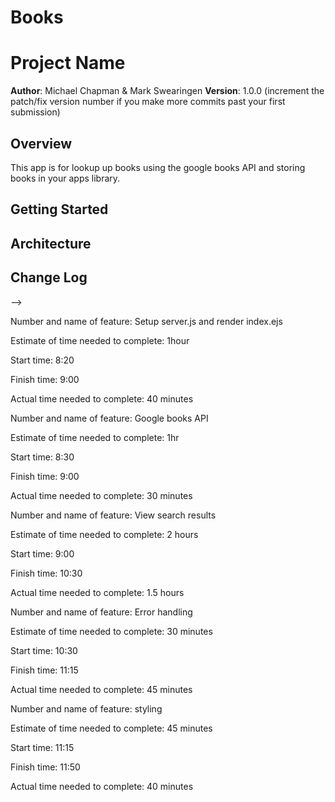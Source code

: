 # Books
# Project Name

**Author**: Michael Chapman & Mark Swearingen
**Version**: 1.0.0 (increment the patch/fix version number if you make more commits past your first submission)

## Overview
This app is for lookup up books using the google books API and storing books in your apps library.

## Getting Started
<!-- What are the steps that a user must take in order to build this app on their own machine and get it running? -->

## Architecture
<!-- Provide a detailed description of the application design. What technologies (languages, libraries, etc) you're using, and any other relevant design information. -->

## Change Log
<!-- Use this area to document the iterative changes made to your application as each feature is successfully implemented. Use time stamps. Here's an examples:

01-01-2001 4:59pm - Application now has a fully-functional express server, with GET and POST routes for the book resource.

## Credits and Collaborations
<!-- Give credit (and a link) to other people or resources that helped you build this application. -->
-->

Number and name of feature: Setup server.js and render index.ejs

Estimate of time needed to complete: 1hour

Start time: 8:20

Finish time: 9:00

Actual time needed to complete: 40 minutes

Number and name of feature: Google books API

Estimate of time needed to complete: 1hr

Start time: 8:30

Finish time: 9:00

Actual time needed to complete: 30 minutes 

Number and name of feature: View search results

Estimate of time needed to complete: 2 hours

Start time: 9:00

Finish time: 10:30

Actual time needed to complete: 1.5 hours

Number and name of feature: Error handling

Estimate of time needed to complete: 30 minutes

Start time: 10:30

Finish time: 11:15

Actual time needed to complete: 45 minutes

Number and name of feature: styling

Estimate of time needed to complete: 45 minutes

Start time: 11:15

Finish time: 11:50

Actual time needed to complete: 40 minutes
